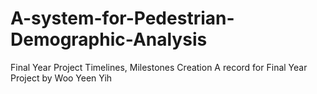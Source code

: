# A-system-for-Pedestrian-Demographic-Analysis
Final Year Project
Timelines, Milestones Creation
A record for Final Year Project by Woo Yeen Yih
